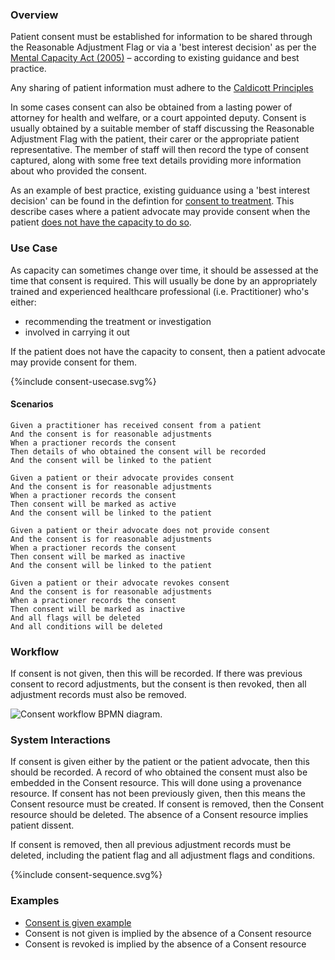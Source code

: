 ### Overview

Patient consent must be established for information to be shared through the Reasonable Adjustment Flag or via a 'best interest decision' as per the [Mental Capacity Act (2005)](https://www.nhs.uk/conditions/social-care-and-support-guide/making-decisions-for-someone-else/mental-capacity-act/) – according to existing guidance and best practice. 

Any sharing of patient information must adhere to the [Caldicott Principles](https://www.gov.uk/government/publications/the-caldicott-principles)

In some cases consent can also be obtained from a lasting power of attorney for health and welfare, or a court appointed deputy. Consent is usually obtained by a suitable member of staff discussing the Reasonable Adjustment Flag with the patient, their carer or the appropriate patient representative. The member of staff will then record the type of consent captured, along with some free text details providing more information about who provided the consent.

As an example of best practice, existing guiduance using a 'best interest decision' can be found in the defintion for [consent to treatment](https://www.nhs.uk/conditions/consent-to-treatment). This describe cases where a patient advocate may provide consent when the patient [does not have the capacity to do so](https://www.nhs.uk/conditions/consent-to-treatment/capacity). 

### Use Case

As capacity can sometimes change over time, it should be assessed at the time that consent is required. This will usually be done by an appropriately trained and experienced healthcare professional (i.e. Practitioner) who's either:

* recommending the treatment or investigation
* involved in carrying it out

If the patient does not have the capacity to consent, then a patient advocate may provide consent for them.

<div style="text-align: left;">
  {%include consent-usecase.svg%}
</div>

#### Scenarios

```gherkin
Given a practitioner has received consent from a patient
And the consent is for reasonable adjustments
When a practioner records the consent
Then details of who obtained the consent will be recorded
And the consent will be linked to the patient

Given a patient or their advocate provides consent
And the consent is for reasonable adjustments
When a practioner records the consent
Then consent will be marked as active
And the consent will be linked to the patient

Given a patient or their advocate does not provide consent
And the consent is for reasonable adjustments
When a practioner records the consent
Then consent will be marked as inactive
And the consent will be linked to the patient

Given a patient or their advocate revokes consent
And the consent is for reasonable adjustments
When a practioner records the consent
Then consent will be marked as inactive
And all flags will be deleted
And all conditions will be deleted
```

### Workflow

If consent is not given, then this will be recorded.  If there was previous consent to record adjustments, but the consent is then revoked, then all adjustment records must also be removed.

<div>
    <img style="max-width: 100%" alt="Consent workflow BPMN diagram." src="consent-to-treatment.svg"/>
</div>

### System Interactions

If consent is given either by the patient or the patient advocate, then this should be recorded.  A record of who obtained the consent must also be embedded in the Consent resource.  This will done using a provenance resource.  If consent has not been previously given, then this means the Consent resource must be created.  If consent is removed, then the Consent resource should be deleted.  The absence of a Consent resource implies patient dissent.

If consent is removed, then all previous adjustment records must be deleted, including the patient flag and all adjustment flags and conditions.

<div style="text-align: left;">

{%include consent-sequence.svg%}

</div>

### Examples

* [Consent is given example](Consent-RAConsentExample1.html)
* Consent is not given is implied by the absence of a Consent resource
* Consent is revoked is implied by the absence of a Consent resource
